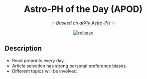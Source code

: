 <div align="center">

# Astro-PH of the Day (APOD)

_✨ Baseed on [arXiv Astro-PH](https://arxiv.org/list/astro-ph/new) ✨_  

</div>

<p align="center">
  <a href="https://github.com/SukiYume/APOD">
    <img src="https://img.shields.io/badge/%E6%AF%8F%E6%97%A5%E5%A4%A9%E4%BD%93%E7%89%A9%E7%90%86-APOD-da282a" alt="release">
  </a>
</p>

## Description

- Read preprints every day.
- Article selection has strong personal preference biases.
- Different topics will be involved.